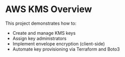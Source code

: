 # AWS KMS Overview

This project demonstrates how to:

- Create and manage KMS keys
- Assign key administrators
- Implement envelope encryption (client-side)
- Automate key provisioning via Terraform and Boto3
